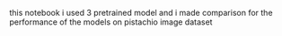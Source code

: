 this notebook i used 3 pretrained model and i made comparison for the performance of the models on pistachio image dataset
